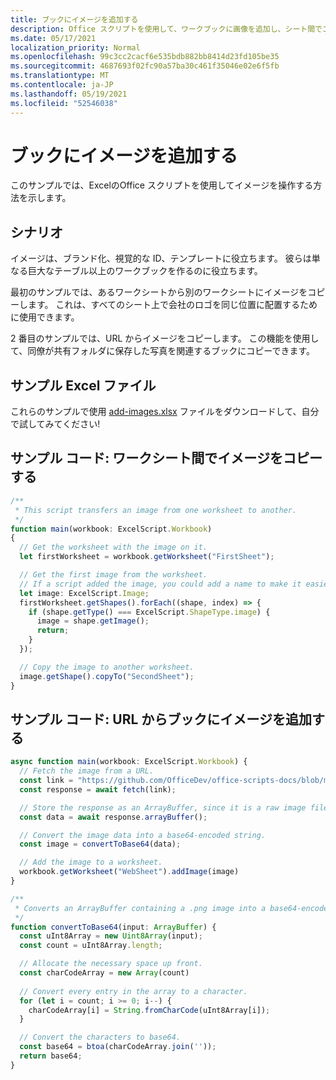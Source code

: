 ```yaml
---
title: ブックにイメージを追加する
description: Office スクリプトを使用して、ワークブックに画像を追加し、シート間でコピーする方法について説明します。
ms.date: 05/17/2021
localization_priority: Normal
ms.openlocfilehash: 99c3cc2cacf6e535bdb882bb8414d23fd105be35
ms.sourcegitcommit: 4687693f02fc90a57ba30c461f35046e02e6f5fb
ms.translationtype: MT
ms.contentlocale: ja-JP
ms.lasthandoff: 05/19/2021
ms.locfileid: "52546038"
---
```

# <a name="add-images-to-a-workbook"></a>ブックにイメージを追加する

このサンプルでは、ExcelのOffice スクリプトを使用してイメージを操作する方法を示します。

## <a name="scenario"></a>シナリオ

イメージは、ブランド化、視覚的な ID、テンプレートに役立ちます。 彼らは単なる巨大なテーブル以上のワークブックを作るのに役立ちます。

最初のサンプルでは、あるワークシートから別のワークシートにイメージをコピーします。 これは、すべてのシート上で会社のロゴを同じ位置に配置するために使用できます。

2 番目のサンプルでは、URL からイメージをコピーします。 この機能を使用して、同僚が共有フォルダに保存した写真を関連するブックにコピーできます。

## <a name="sample-excel-file"></a>サンプル Excel ファイル

これらのサンプルで使用 <a href="add-images.xlsx">add-images.xlsx</a> ファイルをダウンロードして、自分で試してみてください!

## <a name="sample-code-copy-an-image-across-worksheets"></a>サンプル コード: ワークシート間でイメージをコピーする

```TypeScript
/**
 * This script transfers an image from one worksheet to another.
 */
function main(workbook: ExcelScript.Workbook)
{
  // Get the worksheet with the image on it.
  let firstWorksheet = workbook.getWorksheet("FirstSheet");

  // Get the first image from the worksheet.
  // If a script added the image, you could add a name to make it easier to find.
  let image: ExcelScript.Image;
  firstWorksheet.getShapes().forEach((shape, index) => {
    if (shape.getType() === ExcelScript.ShapeType.image) {
      image = shape.getImage();
      return;
    }
  });

  // Copy the image to another worksheet.
  image.getShape().copyTo("SecondSheet");
}
```

## <a name="sample-code-add-an-image-from-a-url-to-a-workbook"></a>サンプル コード: URL からブックにイメージを追加する

```TypeScript
async function main(workbook: ExcelScript.Workbook) {
  // Fetch the image from a URL.
  const link = "https://github.com/OfficeDev/office-scripts-docs/blob/master/docs/images/git-octocat.png";
  const response = await fetch(link);

  // Store the response as an ArrayBuffer, since it is a raw image file.
  const data = await response.arrayBuffer();

  // Convert the image data into a base64-encoded string.
  const image = convertToBase64(data);

  // Add the image to a worksheet.
  workbook.getWorksheet("WebSheet").addImage(image)
}

/**
 * Converts an ArrayBuffer containing a .png image into a base64-encoded string.
 */
function convertToBase64(input: ArrayBuffer) {
  const uInt8Array = new Uint8Array(input);
  const count = uInt8Array.length;

  // Allocate the necessary space up front.
  const charCodeArray = new Array(count) 
  
  // Convert every entry in the array to a character.
  for (let i = count; i >= 0; i--) { 
    charCodeArray[i] = String.fromCharCode(uInt8Array[i]);
  }

  // Convert the characters to base64.
  const base64 = btoa(charCodeArray.join(''));
  return base64;
}
```
